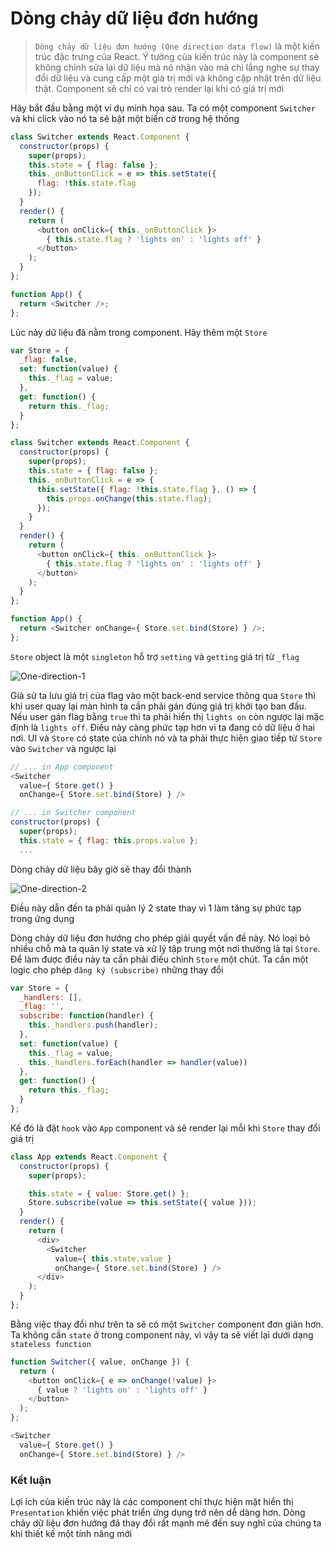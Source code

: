 # Dòng chảy dữ liệu đơn hướng
>`Dòng chảy dữ liệu đơn hướng (One direction data flow)` là một kiến trúc đặc trưng của React. Ý tưởng của kiến trúc này là component sẽ không chỉnh sửa lại dữ liệu mà nó nhận vào mà chỉ lắng nghe sự thay đổi dữ liệu và cung cấp một giá trị mới và không cập nhật trên dữ liệu thật. Component sẽ chỉ có vai trò render lại khi có giá trị mới

Hãy bắt đầu bằng một ví dụ minh họa sau. Ta có một component `Switcher` và khi click vào nó ta sẽ bật một biến cờ trong hệ thống

```javascript
class Switcher extends React.Component {
  constructor(props) {
    super(props);
    this.state = { flag: false };
    this._onButtonClick = e => this.setState({
      flag: !this.state.flag
    });
  }
  render() {
    return (
      <button onClick={ this._onButtonClick }>
        { this.state.flag ? 'lights on' : 'lights off' }
      </button>
    );
  }
};

function App() {
  return <Switcher />;
};
```

Lúc này dữ liệu đã nằm trong component. Hãy thêm một `Store`

```javascript
var Store = {
  _flag: false,
  set: function(value) {
    this._flag = value;
  },
  get: function() {
    return this._flag;
  }
};

class Switcher extends React.Component {
  constructor(props) {
    super(props);
    this.state = { flag: false };
    this._onButtonClick = e => {
      this.setState({ flag: !this.state.flag }, () => {
        this.props.onChange(this.state.flag);
      });
    }
  }
  render() {
    return (
      <button onClick={ this._onButtonClick }>
        { this.state.flag ? 'lights on' : 'lights off' }
      </button>
    );
  }
};

function App() {
  return <Switcher onChange={ Store.set.bind(Store) } />;
};
```

`Store` object là một `singleton` hỗ trợ `setting` và `getting` giá trị từ `_flag`

![One-direction-1](https://krasimir.gitbooks.io/react-in-patterns/content/chapter-07/one-direction-1.jpg)

Giả sử ta lưu giá trị của flag vào một back-end service thông qua `Store` thì khi user quay lại màn hình ta cần phải gán đúng giá trị khởi tạo ban đầu. Nếu user gán flag bằng `true` thì ta phải hiển thị `lights on` còn ngược lại mặc định là `lights off`. Điều này càng phức tạp hơn vì ta đang có dữ liệu ở hai nơi. UI và `Store` có state của chính nó và ta phải thực hiện giao tiếp từ `Store` vào `Switcher` và ngược lại

```javascript
// ... in App component
<Switcher
  value={ Store.get() }
  onChange={ Store.set.bind(Store) } />

// ... in Switcher component
constructor(props) {
  super(props);
  this.state = { flag: this.props.value };
  ...
```

Dòng chảy dữ liệu bây giờ sẽ thay đổi thành

![One-direction-2](https://krasimir.gitbooks.io/react-in-patterns/content/chapter-07/one-direction-2.jpg)

Điều này dẫn đến ta phải quản lý 2 state thay vì 1 làm tăng sự phức tạp trong ứng dụng

Dòng chảy dữ liệu đơn hướng cho phép giải quyết vấn đề này. Nó loại bỏ nhiều chỗ mà ta quản lý state và xử lý tập trung một nơi thường là tại `Store`. Để làm được điều này ta cần phải điều chỉnh `Store` một chút. Ta cần một logic cho phép `đăng ký (subscribe)` những thay đổi

```javascript
var Store = {
  _handlers: [],
  _flag: '',
  subscribe: function(handler) {
    this._handlers.push(handler);
  },
  set: function(value) {
    this._flag = value;
    this._handlers.forEach(handler => handler(value))
  },
  get: function() {
    return this._flag;
  }
};
```

Kế đó là đặt `hook` vào `App` component và sẽ render lại mỗi khi `Store` thay đổi giá trị

```javascript
class App extends React.Component {
  constructor(props) {
    super(props);

    this.state = { value: Store.get() };
    Store.subscribe(value => this.setState({ value }));
  }
  render() {
    return (
      <div>
        <Switcher
          value={ this.state.value }
          onChange={ Store.set.bind(Store) } />
      </div>
    );
  }
};
```

Bằng việc thay đổi như trên ta sẽ có một `Switcher` component đơn giản hơn. Ta không cần `state` ở trong component này, vì vậy ta sẽ viết lại dưới dạng `stateless function`

```javascript
function Switcher({ value, onChange }) {
  return (
    <button onClick={ e => onChange(!value) }>
      { value ? 'lights on' : 'lights off' }
    </button>
  );
};

<Switcher
  value={ Store.get() }
  onChange={ Store.set.bind(Store) } />
```

### Kết luận
Lợi ích của kiến trúc này là các component chỉ thực hiện mặt hiển thị `Presentation` khiến việc phát triển ứng dụng trở nên dễ dàng hơn. Dòng chảy dữ liệu đơn hướng đã thay đổi rất mạnh mẽ đến suy nghĩ của chúng ta khi thiết kế một tính năng mới
